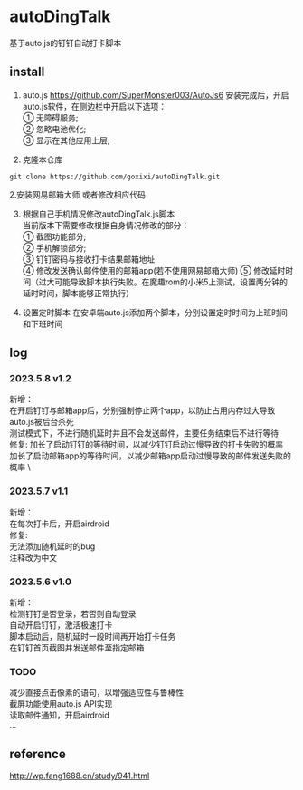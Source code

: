 # autoDingTalk
基于auto.js的钉钉自动打卡脚本

## install
1. auto.js
https://github.com/SuperMonster003/AutoJs6
安装完成后，开启auto.js软件，在侧边栏中开启以下选项：\
① 无障碍服务; \
② 忽略电池优化; \
③ 显示在其他应用上层;

1. 克隆本仓库
```
git clone https://github.com/goxixi/autoDingTalk.git
``` 
2.安装网易邮箱大师
或者修改相应代码

3. 根据自己手机情况修改autoDingTalk.js脚本 \
当前版本下需要修改根据自身情况修改的部分： \
① 截图功能部分; \
② 手机解锁部分; \
③ 钉钉密码与接收打卡结果邮箱地址 \
④ 修改发送确认邮件使用的邮箱app(若不使用网易邮箱大师)
⑤ 修改延时时间（过大可能导致脚本执行失败。在魔趣rom的小米5上测试，设置两分钟的延时时间，脚本能够正常执行）

4. 设置定时脚本
在安卓端auto.js添加两个脚本，分别设置定时时间为上班时间和下班时间

## log
### 2023.5.8 v1.2
新增：\
在开启钉钉与邮箱app后，分别强制停止两个app，以防止占用内存过大导致auto.js被后台杀死 \
测试模式下，不进行随机延时并且不会发送邮件，主要任务结束后不进行等待 \
修复: 
加长了启动钉钉的等待时间，以减少钉钉启动过慢导致的打卡失败的概率 \
加长了启动邮箱app的等待时间，以减少邮箱app启动过慢导致的邮件发送失败的概率 \

### 2023.5.7 v1.1
新增：\
在每次打卡后，开启airdroid \
修复: \
无法添加随机延时的bug \
注释改为中文

### 2023.5.6 v1.0
新增： \
检测钉钉是否登录，若否则自动登录 \
自动开启钉钉，激活极速打卡 \
脚本启动后，随机延时一段时间再开始打卡任务 \
在钉钉首页截图并发送邮件至指定邮箱


### TODO
减少直接点击像素的语句，以增强适应性与鲁棒性 \
截屏功能使用auto.js API实现 \
读取邮件通知，开启airdroid \
...

## reference
http://wp.fang1688.cn/study/941.html
